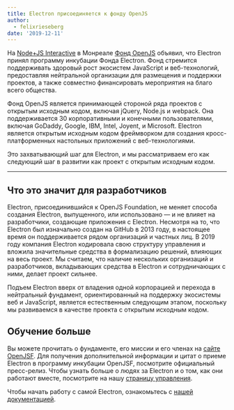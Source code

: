 ```yaml
---
title: Electron присоединяется к фонду OpenJS
author:
  - felixrieseberg
date: '2019-12-11'
---
```


На [Node+JS Interactive](https://events19.linuxfoundation.org/events/nodejs-interactive-2019/) в Монреале [Фонд OpenJS](https://openjsf.org/) объявил, что Electron принял программу инкубации Фонда Electron. Фонд стремится поддерживать здоровый рост экосистем JavaScript и веб-технологий, предоставляя нейтральной организации для размещения и поддержки проектов, а также совместно финансировать мероприятия на благо всего общества.

Фонд OpenJS является принимающей стороной ряда проектов с открытым исходным кодом, включая jQuery, Node.js и webpack. Она поддерживается 30 корпоративными и конечными пользователями, включая GoDaddy, Google, IBM, Intel, Joyent, и Microsoft. Electron является открытым исходным кодом фреймворком для создания кросс-платформенных настольных приложений с веб-технологиями.

Это захватывающий шаг для Electron, и мы рассматриваем его как следующий шаг в развитии как проект с открытым исходным кодом.

---

## Что это значит для разработчиков

Electron, присоединившийся к OpenJS Foundation, не меняет способа создания Electron, выпущенного, или использовано — и не влияет на разработчики, создающие приложения с Electron. Несмотря на то, что Electron был изначально создан на GitHub в 2013 году, в настоящее время он поддерживается рядом организаций и частных лиц. В 2019 году компания Electron кодировала свою структуру управления и вложила значительные средства в формализацию решений, влияющих на весь проект. Мы считаем, что наличие нескольких организаций и разработчиков, вкладывающих средства в Electron и сотрудничающих с ними, делает проект сильнее.

Подъем Electron вверх от владения одной корпорацией и перехода в нейтральный фундамент, ориентированный на поддержку экосистемы веб и JavaScript, является естественным следующим этапом, поскольку мы развиваемся в качестве проекта с открытым исходным кодом.

## Обучение больше

Вы можете прочитать о фундаменте, его миссии и его членах на [сайте OpenJSF](https://www.notion.so/Electron-joins-the-OpenJS-Foundation-d898f12480874e56abe78f29b041fb91#0801fd7e9fa340afbcdce0510ba05f8a). Для получения дополнительной информации и цитат о приеме Electron в программу инкубации OpenJSF, посмотрите официальный пресс-релиз. Чтобы узнать больше о людях за Electron и о том, как они работают вместе, посмотрите на нашу [страницу управления](https://electronjs.org/governance).

Чтобы начать работу с самой Electron, ознакомьтесь с [нашей документацией](https://electronjs.org/docs).
